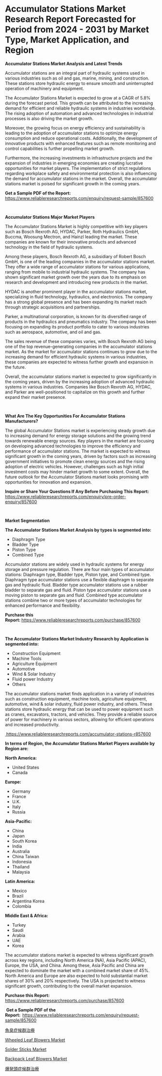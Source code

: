 <p><h1>Accumulator Stations Market Research Report Forecasted for Period from 2024 -  2031 by Market Type, Market Application, and Region</h1></p><p><strong>Accumulator Stations Market Analysis and Latest Trends</strong></p>
<p><p>Accumulator stations are an integral part of hydraulic systems used in various industries such as oil and gas, marine, mining, and construction. These stations store hydraulic energy to ensure smooth and uninterrupted operation of machinery and equipment.</p><p>The Accumulator Stations Market is expected to grow at a CAGR of 5.8% during the forecast period. This growth can be attributed to the increasing demand for efficient and reliable hydraulic systems in industries worldwide. The rising adoption of automation and advanced technologies in industrial processes is also driving the market growth.</p><p>Moreover, the growing focus on energy efficiency and sustainability is leading to the adoption of accumulator stations to optimize energy consumption and reduce operational costs. Additionally, the development of innovative products with enhanced features such as remote monitoring and control capabilities is further propelling market growth.</p><p>Furthermore, the increasing investments in infrastructure projects and the expansion of industries in emerging economies are creating lucrative opportunities for market players. The implementation of strict regulations regarding workplace safety and environmental protection is also influencing the demand for accumulator stations in the market. Overall, the accumulator stations market is poised for significant growth in the coming years.</p></p>
<p><strong>Get a Sample PDF of the Report:&nbsp;</strong> <a href="https://www.reliableresearchreports.com/enquiry/request-sample/857600">https://www.reliableresearchreports.com/enquiry/request-sample/857600</a></p>
<p>&nbsp;</p>
<p><strong>Accumulator Stations Major Market Players</strong></p>
<p><p>The Accumulator Stations Market is highly competitive with key players such as Bosch Rexroth AG, HYDAC, Parker, Roth Hydraulics GmbH, Buccma, Woosung Mectron, and Hainzl leading the market. These companies are known for their innovative products and advanced technology in the field of hydraulic systems.</p><p>Among these players, Bosch Rexroth AG, a subsidiary of Robert Bosch GmbH, is one of the leading companies in the accumulator stations market. They offer a wide range of accumulator stations for various applications, ranging from mobile to industrial hydraulic systems. The company has shown significant market growth over the years due to its emphasis on research and development and introducing new products in the market.</p><p>HYDAC is another prominent player in the accumulator stations market, specializing in fluid technology, hydraulics, and electronics. The company has a strong global presence and has been expanding its market reach through strategic acquisitions and partnerships.</p><p>Parker, a multinational corporation, is known for its diversified range of products in the hydraulics and pneumatics industry. The company has been focusing on expanding its product portfolio to cater to various industries such as aerospace, automotive, and oil and gas.</p><p>The sales revenue of these companies varies, with Bosch Rexroth AG being one of the top revenue-generating companies in the accumulator stations market. As the market for accumulator stations continues to grow due to the increasing demand for efficient hydraulic systems in various industries, these companies are expected to witness further growth and expansion in the future.</p><p>Overall, the accumulator stations market is expected to grow significantly in the coming years, driven by the increasing adoption of advanced hydraulic systems in various industries. Companies like Bosch Rexroth AG, HYDAC, and Parker are well-positioned to capitalize on this growth and further expand their market presence.</p></p>
<p>&nbsp;</p>
<p><strong>What Are The Key Opportunities For Accumulator Stations Manufacturers?</strong></p>
<p><p>The global Accumulator Stations market is experiencing steady growth due to increasing demand for energy storage solutions and the growing trend towards renewable energy sources. Key players in the market are focusing on developing advanced technologies to improve the efficiency and performance of accumulator stations. The market is expected to witness significant growth in the coming years, driven by factors such as increasing government initiatives to promote clean energy sources and the rising adoption of electric vehicles. However, challenges such as high initial investment costs may hinder market growth to some extent. Overall, the future outlook for the Accumulator Stations market looks promising with opportunities for innovation and expansion.</p></p>
<p><strong>Inquire or Share Your Questions If Any Before Purchasing This Report:</strong> <a href="https://www.reliableresearchreports.com/enquiry/pre-order-enquiry/857600">https://www.reliableresearchreports.com/enquiry/pre-order-enquiry/857600</a></p>
<p>&nbsp;</p>
<p><strong>Market Segmentation</strong></p>
<p><strong>The Accumulator Stations Market Analysis by types is segmented into:</strong></p>
<p><ul><li>Diaphragm Type</li><li>Bladder Type</li><li>Piston Type</li><li>Combined Type</li></ul></p>
<p><p>Accumulator stations are widely used in hydraulic systems for energy storage and pressure regulation. There are four main types of accumulator stations: Diaphragm type, Bladder type, Piston type, and Combined type. Diaphragm type accumulator stations use a flexible diaphragm to separate gas and hydraulic fluid. Bladder type accumulator stations use a rubber bladder to separate gas and fluid. Piston type accumulator stations use a moving piston to separate gas and fluid. Combined type accumulator stations combine two or more types of accumulator technologies for enhanced performance and flexibility.</p></p>
<p><strong>Purchase this Report:&nbsp;</strong><a href="https://www.reliableresearchreports.com/purchase/857600">https://www.reliableresearchreports.com/purchase/857600</a></p>
<p>&nbsp;</p>
<p><strong>The Accumulator Stations Market Industry Research by Application is segmented into:</strong></p>
<p><ul><li>Construction Equipment</li><li>Machine Tools</li><li>Agriculture Equipment</li><li>Automotive</li><li>Wind & Solar Industry</li><li>Fluid power Industry</li><li>Others</li></ul></p>
<p><p>The accumulator stations market finds application in a variety of industries such as construction equipment, machine tools, agriculture equipment, automotive, wind & solar industry, fluid power industry, and others. These stations store hydraulic energy that can be used to power equipment such as cranes, excavators, tractors, and vehicles. They provide a reliable source of power for machinery in various sectors, allowing for efficient operations and increased productivity.</p></p>
<p><a href="https://www.reliableresearchreports.com/accumulator-stations-r857600">&nbsp;https://www.reliableresearchreports.com/accumulator-stations-r857600</a></p>
<p><strong>In terms of Region, the Accumulator Stations Market Players available by Region are:</strong></p>
<p>
    <p> <strong> North America: </strong>
        <ul>
            <li>United States</li>
            <li>Canada</li>
        </ul>
        </p> 
    <p> <strong> Europe: </strong>
        <ul>
            <li>Germany</li>
            <li>France</li>
            <li>U.K.</li>
            <li>Italy</li>
            <li>Russia</li>
        </ul>
        </p> 
    <p> <strong> Asia-Pacific: </strong>
        <ul>
            <li>China</li>
            <li>Japan</li>
            <li>South Korea</li>
            <li>India</li>
            <li>Australia</li>
            <li>China Taiwan</li>
            <li>Indonesia</li>
            <li>Thailand</li>
            <li>Malaysia</li>
        </ul>
        </p> 
    <p> <strong> Latin America: </strong>
        <ul>
            <li>Mexico</li>
            <li>Brazil</li>
            <li>Argentina Korea</li>
            <li>Colombia</li>
        </ul>
        </p> 
    <p> <strong> Middle East & Africa: </strong>
        <ul>
            <li>Turkey</li>
            <li>Saudi</li>
            <li>Arabia</li>
            <li>UAE</li>
            <li>Korea</li>
        </ul>
    </p>
    </p>
<p><p>The accumulator stations market is expected to witness significant growth across key regions, including North America (NA), Asia Pacific (APAC), Europe, the USA, and China. Among these, Asia Pacific and China are expected to dominate the market with a combined market share of 45%. North America and Europe are also expected to hold substantial market shares of 30% and 20% respectively. The USA is projected to witness significant growth, contributing to the overall market expansion.</p></p>
<p><strong>Purchase this Report: </strong><a href="https://www.reliableresearchreports.com/purchase/857600">https://www.reliableresearchreports.com/purchase/857600</a></p>
<p>&nbsp;<strong>Get a Sample PDF of the Report:&nbsp;&nbsp;</strong><a href="https://www.reliableresearchreports.com/enquiry/request-sample/857600">https://www.reliableresearchreports.com/enquiry/request-sample/857600</a></p>
<p><strong></strong></p>
<p><p><a href="https://github.com/vlcostes/Market-Research-Report-List-1/blob/main/387242729361.md">魚臭症候群治療</a></p><p><a href="https://github.com/brentleyjimmiealvaradoz4l1rea/Market-Research-Report-List-2/blob/main/wheeled-leaf-blowers-market.md">Wheeled Leaf Blowers Market</a></p><p><a href="https://issuu.com/reportprime-2/docs/solder-sticks-market-size-2030.pptx">Solder Sticks Market</a></p><p><a href="https://github.com/eeaveuhhh/Market-Research-Report-List-2/blob/main/backpack-leaf-blowers-market.md">Backpack Leaf Blowers Market</a></p><p><a href="https://github.com/EstaSprer20231/Market-Research-Report-List-1/blob/main/255379629362.md">爆発頭症候群治療</a></p></p>